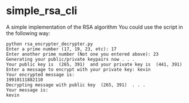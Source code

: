 # simple_rsa_cli
A simple implementation of the RSA algorithm
You could use the script in the following way:

```
python rsa_encrypter_decrypter.py
Enter a prime number (17, 19, 23, etc): 17
Enter another prime number (Not one you entered above): 23
Generating your public/private keypairs now . . .
Your public key is  (265, 391)  and your private key is  (441, 391)
Enter a message to encrypt with your private key: kevin
Your encrypted message is:
19910111882110
Decrypting message with public key  (265, 391)  . . .
Your message is:
kevin
```

